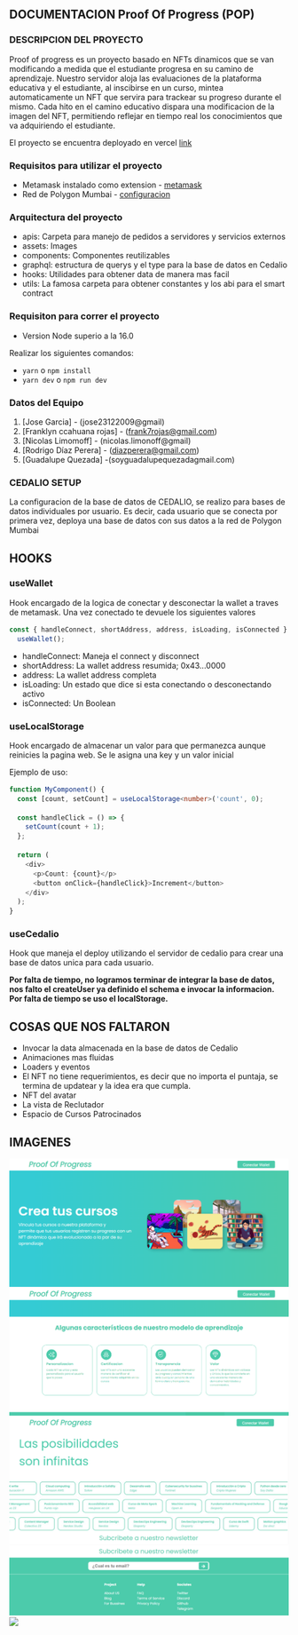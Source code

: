 ## DOCUMENTACION Proof Of Progress (POP)

### DESCRIPCION DEL PROYECTO

Proof of progress es un proyecto basado en NFTs dinamicos que se van modificando a medida que el estudiante progresa en su camino de aprendizaje. Nuestro servidor aloja las evaluaciones de la plataforma educativa y el estudiante, al inscibirse en un curso, mintea automaticamente un NFT que servira para trackear su progreso durante el mismo. Cada hito en el camino educativo dispara una modificacion de la imagen del NFT, permitiendo reflejar en tiempo real los conocimientos que va adquiriendo el estudiante.

El proyecto se encuentra deployado en vercel [link](https://nf-team.vercel.app/)

### Requisitos para utilizar el proyecto

- Metamask instalado como extension - [metamask](https://chrome.google.com/webstore/detail/metamask/nkbihfbeogaeaoehlefnkodbefgpgknn?hl=es)
- Red de Polygon Mumbai - [configuracion](https://www.datawallet.com/crypto/add-polygon-mumbai-to-metamask)

### Arquitectura del proyecto

- apis: Carpeta para manejo de pedidos a servidores y servicios externos
- assets: Images
- components: Componentes reutilizables
- graphql: estructura de querys y el type para la base de datos en Cedalio
- hooks: Utilidades para obtener data de manera mas facil
- utils: La famosa carpeta para obtener constantes y los abi para el smart contract

### Requisiton para correr el proyecto

- Version Node superio a la 16.0

Realizar los siguientes comandos:

- `yarn` o `npm install`
- `yarn dev` o `npm run dev`

### Datos del Equipo

1. [Jose Garcia] - (jose23122009@gmail)
2. [Franklyn ccahuana rojas] - (frank7rojas@gmail.com)
3. [Nicolas Limomoff] - (nicolas.limonoff@gmail)
4. [Rodrigo Díaz Perera] - (diazperera@gmail.com)
5. [Guadalupe Quezada] -(soyguadalupequezadagmail.com)

### CEDALIO SETUP

La configuracion de la base de datos de CEDALIO, se realizo para bases de datos individuales por usuario. Es decir, cada usuario que se conecta por primera vez, deploya una base de datos con sus datos a la red de Polygon Mumbai

## HOOKS

### useWallet

Hook encargado de la logica de conectar y desconectar la wallet a traves de metamask. Una vez conectado te devuele los siguientes valores

```typescript
const { handleConnect, shortAddress, address, isLoading, isConnected } =
  useWallet();
```

- handleConnect: Maneja el connect y disconnect
- shortAddress: La wallet address resumida; 0x43...0000
- address: La wallet address completa
- isLoading: Un estado que dice si esta conectando o desconectando activo
- isConnected: Un Boolean

### useLocalStorage

Hook encargado de almacenar un valor para que permanezca aunque reinicies la pagina web. Se le asigna una key y un valor inicial

Ejemplo de uso:

```typescript
function MyComponent() {
  const [count, setCount] = useLocalStorage<number>('count', 0);

  const handleClick = () => {
    setCount(count + 1);
  };

  return (
    <div>
      <p>Count: {count}</p>
      <button onClick={handleClick}>Increment</button>
    </div>
  );
}
```

### useCedalio

Hook que maneja el deploy utilizando el servidor de cedalio para crear una base de datos unica para cada usuario.

**Por falta de tiempo, no logramos terminar de integrar la base de datos, nos falto el createUser ya definido el schema e invocar la informacion. Por falta de tiempo se uso el localStorage.**

## COSAS QUE NOS FALTARON

- Invocar la data almacenada en la base de datos de Cedalio
- Animaciones mas fluidas
- Loaders y eventos
- El NFT no tiene requerimientos, es decir que no importa el puntaja, se termina de updatear y la idea era que cumpla.
- NFT del avatar
- La vista de Reclutador
- Espacio de Cursos Patrocinados

## IMAGENES

<img src="./example/a.png" >
<img src="./example/b.png" >
<img src="./example/c.png" >
<img src="./example/d.png" >
<img src="./example/e.png" >
